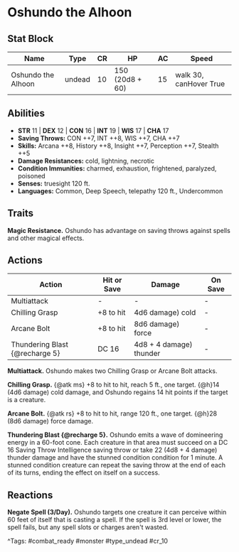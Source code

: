 # Oshundo the Alhoon

## Stat Block

| Name | Type | CR | HP | AC | Speed |
|------|------|----|----|----|-------|
| Oshundo the Alhoon | undead | 10 | 150 (20d8 + 60) | 15 | walk 30, canHover True |

## Abilities

- **STR** 11 | **DEX** 12 | **CON** 16 | **INT** 19 | **WIS** 17 | **CHA** 17
- **Saving Throws:** CON ++7, INT ++8, WIS ++7, CHA ++7  
- **Skills:** Arcana ++8, History ++8, Insight ++7, Perception ++7, Stealth ++5  
- **Damage Resistances:** cold, lightning, necrotic  
- **Condition Immunities:** charmed, exhaustion, frightened, paralyzed, poisoned  
- **Senses:** truesight 120 ft.  
- **Languages:** Common, Deep Speech, telepathy 120 ft., Undercommon

## Traits

**Magic Resistance.** Oshundo has advantage on saving throws against spells and other magical effects.


## Actions

| Action | Hit or Save | Damage | On Save |
|--------|--------------|--------|----------|
| Multiattack | - | - | - |
| Chilling Grasp | +8 to hit | 4d6 damage) cold | - |
| Arcane Bolt | +8 to hit | 8d6 damage) force | - |
| Thundering Blast {@recharge 5} | DC 16 | 4d8 + 4 damage) thunder | - |

**Multiattack.** Oshundo makes two Chilling Grasp or Arcane Bolt attacks.

**Chilling Grasp.** {@atk ms} +8 to hit to hit, reach 5 ft., one target. {@h}14 (4d6 damage) cold damage, and Oshundo regains 14 hit points if the target is a creature.

**Arcane Bolt.** {@atk rs} +8 to hit to hit, range 120 ft., one target. {@h}28 (8d6 damage) force damage.

**Thundering Blast {@recharge 5}.** Oshundo emits a wave of domineering energy in a 60-foot cone. Each creature in that area must succeed on a DC 16 Saving Throw Intelligence saving throw or take 22 (4d8 + 4 damage) thunder damage and have the stunned condition condition for 1 minute. A stunned condition creature can repeat the saving throw at the end of each of its turns, ending the effect on itself on a success.

## Reactions

**Negate Spell (3/Day).** Oshundo targets one creature it can perceive within 60 feet of itself that is casting a spell. If the spell is 3rd level or lower, the spell fails, but any spell slots or charges aren't wasted.



^Tags: #combat_ready #monster #type_undead #cr_10
